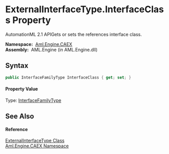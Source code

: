 ExternalInterfaceType.InterfaceClass Property
=============================================
AutomationML 2.1 APIGets or sets the references interface class.

  **Namespace:**  [Aml.Engine.CAEX][1]  
  **Assembly:**  AML.Engine (in AML.Engine.dll)

Syntax
------

```csharp
public InterfaceFamilyType InterfaceClass { get; set; }
```

#### Property Value
Type: [InterfaceFamilyType][2]

See Also
--------

#### Reference
[ExternalInterfaceType Class][3]  
[Aml.Engine.CAEX Namespace][1]  

[1]: ../README.md
[2]: ../InterfaceFamilyType/README.md
[3]: README.md
[4]: https://www.automationml.org
[5]: ../../icons/logoShade.png